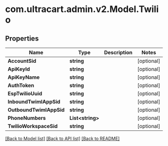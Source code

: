 # com.ultracart.admin.v2.Model.Twilio
## Properties

Name | Type | Description | Notes
------------ | ------------- | ------------- | -------------
**AccountSid** | **string** |  | [optional] 
**ApiKeyId** | **string** |  | [optional] 
**ApiKeyName** | **string** |  | [optional] 
**AuthToken** | **string** |  | [optional] 
**EspTwilioUuid** | **string** |  | [optional] 
**InboundTwimlAppSid** | **string** |  | [optional] 
**OutboundTwimlAppSid** | **string** |  | [optional] 
**PhoneNumbers** | **List&lt;string&gt;** |  | [optional] 
**TwilioWorkspaceSid** | **string** |  | [optional] 


[[Back to Model list]](../README.md#documentation-for-models) [[Back to API list]](../README.md#documentation-for-api-endpoints) [[Back to README]](../README.md)

